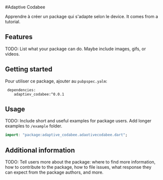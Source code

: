 <!-- 
This README describes the package. If you publish this package to pub.dev,
this README's contents appear on the landing page for your package.

For information about how to write a good package README, see the guide for
[writing package pages](https://dart.dev/guides/libraries/writing-package-pages). 

For general information about developing packages, see the Dart guide for
[creating packages](https://dart.dev/guides/libraries/create-library-packages)
and the Flutter guide for
[developing packages and plugins](https://flutter.dev/developing-packages). 
-->

#Adaptive Codabee

Apprendre à créer un package qui s'adapte selon le device.
It comes from a tutorial.

## Features

TODO: List what your package can do. Maybe include images, gifs, or videos.

## Getting started

Pour utiliser ce package, ajouter au `pubpspec.yalm`:
```yalm
 dependencies:
    adaptiev_codabee:^0.0.1
```

## Usage

TODO: Include short and useful examples for package users. Add longer examples
to `/example` folder. 

```dart
import: "package:adaptive_codabee.adaotivecodabee.dart";
```

## Additional information

TODO: Tell users more about the package: where to find more information, how to 
contribute to the package, how to file issues, what response they can expect 
from the package authors, and more.
